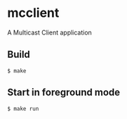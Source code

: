 mcclient
=====

A Multicast Client application

Build
-----

    $ make

Start in foreground mode
-----
    $ make run
